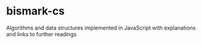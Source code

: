 # bismark-cs
Algorithms and data structures implemented in JavaScript with explanations and links to further readings
